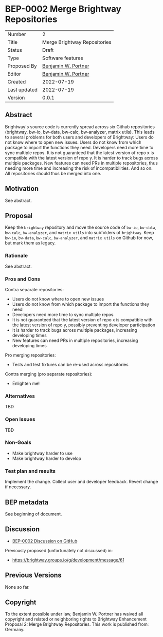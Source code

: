 # BEP-0002 Merge Brightway Repositories

| | |
| - | - |
| Number | 2 |
| Title | Merge Brightway Repositories |
| Status | Draft |
| Type | Software features |
| Proposed By | [Benjamin W. Portner](mailto:benjamin.portner@bauhaus-luftfahrt.net) |
| Editor | [Benjamin W. Portner](mailto:benjamin.portner@bauhaus-luftfahrt.net) |
| Created | 2022-07-19 |
| Last updated | 2022-07-19 |
| Version | 0.0.1 |

## Abstract

Brightway's source code is currently spread across six Github repositories (brightway, bw-io, bw-data, bw-calc, bw-analyzer, matrix utils). This leads to several problems for both users and developers of Brightway: Users do not know where to open new issues. Users do not know from which package to import the functions they need. Developers need more time to sync multiple repos. It is not guaranteed that the latest version of repo x is compatible with the latest version of repo y. It is harder to track bugs across multiple packages. New features can need PRs in multiple repositories, thus needing more time and increasing the risk of incompatibilities. And so on. All repositories should thus be merged into one.

## Motivation

See abstract.

## Proposal

Keep the `brightway` repository and move the source code of `bw-io`, `bw-data`, `bw-calc`, `bw-analyzer`, and `matrix utils` into subfolders of `brightway`. Keep `bw-io`, `bw-data`, `bw-calc`, `bw-analyzer`, and `matrix utils` on Github for now, but mark them as legacy. 

### Rationale

See abstract.

### Pros and Cons

Contra separate repositories:
- Users do not know where to open new issues
- Users do not know from which package to import the functions they need
- Developers need more time to sync multiple repos
- It is not guaranteed that the latest version of repo x is compatible with the latest version of repo y, possibly preventing developer participation
- It is harder to track bugs across multiple packages, increasing developing times
- New features can need PRs in multiple repositories, increasing developing times

Pro merging repositories:
- Tests and test fixtures can be re-used across repositories

Contra merging (pro separate repositories):
- Enlighten me!

### Alternatives

TBD

### Open Issues

TBD

### Non-Goals

- Make brightway harder to use
- Make brightway harder to develop

### Test plan and results

Implement the change. Collect user and developer feedback. Revert change if necessary.

## BEP metadata

See beginning of document.

## Discussion

* [BEP-0002 Discussion on GitHub](https://github.com/brightway-lca/enhancement-proposals/discussions/23)
  
Previously proposed (unfortunately not discussed) in:
* https://brightway.groups.io/g/development/message/61

## Previous Versions

None so far.

## Copyright

To the extent possible under law, Benjamin W. Portner has waived all copyright and related or neighboring rights to Brightway Enhancement Proposal 2: Merge Brightway Repositories. This work is published from: Germany.
